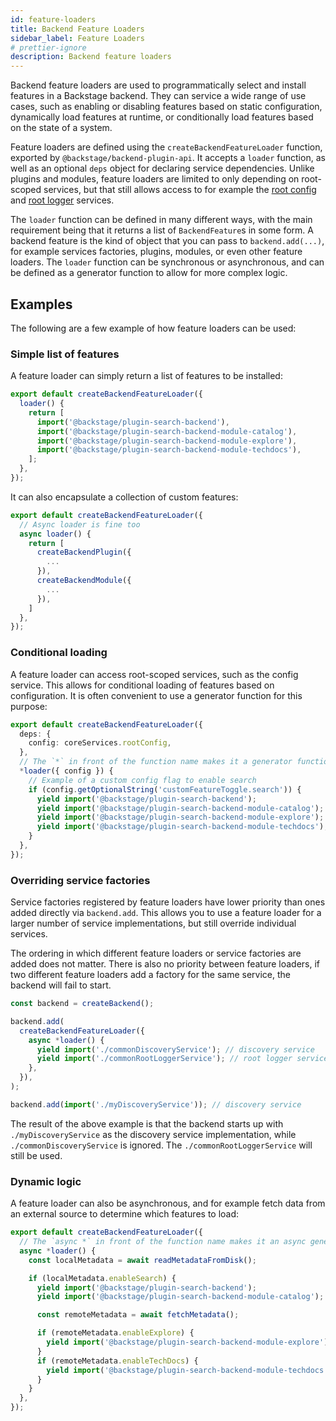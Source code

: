 ```yaml
---
id: feature-loaders
title: Backend Feature Loaders
sidebar_label: Feature Loaders
# prettier-ignore
description: Backend feature loaders
---
```


Backend feature loaders are used to programmatically select and install features in a Backstage backend. They can service a wide range of use cases, such as enabling or disabling features based on static configuration, dynamically load features at runtime, or conditionally load features based on the state of a system.

Feature loaders are defined using the `createBackendFeatureLoader` function, exported by `@backstage/backend-plugin-api`. It accepts a `loader` function, as well as an optional `deps` object for declaring service dependencies. Unlike plugins and modules, feature loaders are limited to only depending on root-scoped services, but that still allows access to for example the [root config](../core-services/root-config.md) and [root logger](../core-services/root-logger.md) services.

The `loader` function can be defined in many different ways, with the main requirement being that it returns a list of `BackendFeature`s in some form. A backend feature is the kind of object that you can pass to `backend.add(...)`, for example services factories, plugins, modules, or even other feature loaders. The `loader` function can be synchronous or asynchronous, and can be defined as a generator function to allow for more complex logic.

## Examples

The following are a few example of how feature loaders can be used:

### Simple list of features

A feature loader can simply return a list of features to be installed:

```ts
export default createBackendFeatureLoader({
  loader() {
    return [
      import('@backstage/plugin-search-backend'),
      import('@backstage/plugin-search-backend-module-catalog'),
      import('@backstage/plugin-search-backend-module-explore'),
      import('@backstage/plugin-search-backend-module-techdocs'),
    ];
  },
});
```

It can also encapsulate a collection of custom features:

```ts
export default createBackendFeatureLoader({
  // Async loader is fine too
  async loader() {
    return [
      createBackendPlugin({
        ...
      }),
      createBackendModule({
        ...
      }),
    ]
  },
});
```

### Conditional loading

A feature loader can access root-scoped services, such as the config service. This allows for conditional loading of features based on configuration. It is often convenient to use a generator function for this purpose:

```ts
export default createBackendFeatureLoader({
  deps: {
    config: coreServices.rootConfig,
  },
  // The `*` in front of the function name makes it a generator function
  *loader({ config }) {
    // Example of a custom config flag to enable search
    if (config.getOptionalString('customFeatureToggle.search')) {
      yield import('@backstage/plugin-search-backend');
      yield import('@backstage/plugin-search-backend-module-catalog');
      yield import('@backstage/plugin-search-backend-module-explore');
      yield import('@backstage/plugin-search-backend-module-techdocs');
    }
  },
});
```

### Overriding service factories

Service factories registered by feature loaders have lower priority than ones added directly via `backend.add`. This allows you to use a feature loader for a larger number of service implementations, but still override individual services.

The ordering in which different feature loaders or service factories are added does not matter. There is also no priority between feature loaders, if two different feature loaders add a factory for the same service, the backend will fail to start.

```ts
const backend = createBackend();

backend.add(
  createBackendFeatureLoader({
    async *loader() {
      yield import('./commonDiscoveryService'); // discovery service
      yield import('./commonRootLoggerService'); // root logger service
    },
  }),
);

backend.add(import('./myDiscoveryService')); // discovery service
```

The result of the above example is that the backend starts up with `./myDiscoveryService` as the discovery service implementation, while `./commonDiscoveryService` is ignored. The `./commonRootLoggerService` will still be used.

### Dynamic logic

A feature loader can also be asynchronous, and for example fetch data from an external source to determine which features to load:

```ts
export default createBackendFeatureLoader({
  // The `async *` in front of the function name makes it an async generator function.
  async *loader() {
    const localMetadata = await readMetadataFromDisk();

    if (localMetadata.enableSearch) {
      yield import('@backstage/plugin-search-backend');
      yield import('@backstage/plugin-search-backend-module-catalog');

      const remoteMetadata = await fetchMetadata();

      if (remoteMetadata.enableExplore) {
        yield import('@backstage/plugin-search-backend-module-explore');
      }
      if (remoteMetadata.enableTechDocs) {
        yield import('@backstage/plugin-search-backend-module-techdocs');
      }
    }
  },
});
```
